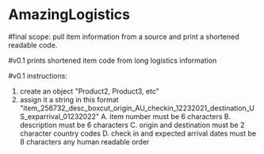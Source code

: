 # AmazingLogistics
#final scope: pull item information from a source and print a shortened readable code. 

#v0.1 prints shortened item code from long logistics information

#v0.1 instructions:

1. create an object "Product2, Product3, etc"
2. assign it a string in this format "item_256732_desc_boxcut_origin_AU_checkin_12232021_destination_US_exparrival_01232022"
 A. item number must be 6 characters
 B. description must be 6 characters
 C. origin and destination must be 2 character country codes
 D. check in and expected arrival dates must be 8 characters any human readable order
